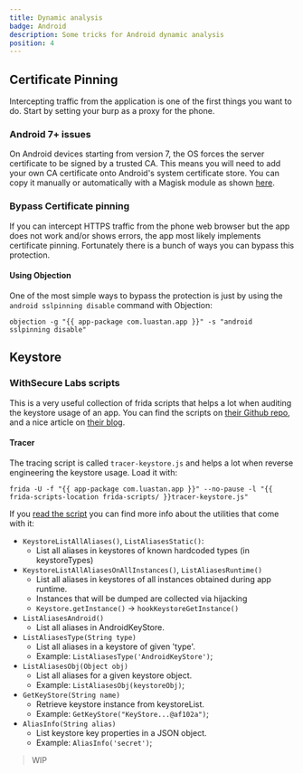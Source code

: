 ```yaml
---
title: Dynamic analysis
badge: Android
description: Some tricks for Android dynamic analysis
position: 4
---
```


## Certificate Pinning

Intercepting traffic from the application is one of the first things you want to do. Start by setting your burp as a proxy for the phone.

### Android 7+ issues

On Android devices starting from version 7, the OS forces the server certificate to be signed by a trusted CA.
This means you will need to add your own CA certificate onto Android's system certificate store.
You can copy it manually or automatically with a Magisk module as shown [here](/mobile/android/provisioning#system-ca).

### Bypass Certificate pinning

If you can intercept HTTPS traffic from the phone web browser but the app does not work and/or shows errors, the app most likely implements certificate pinning.
Fortunately there is a bunch of ways you can bypass this protection.

#### Using Objection

One of the most simple ways to bypass the protection is just by using the `android sslpinning disable` command with Objection:

```shell
objection -g "{{ app-package com.luastan.app }}" -s "android sslpinning disable"
```

## Keystore

### WithSecure Labs scripts

This is a very useful collection of frida scripts that helps a lot when auditing the keystore usage of an app.
You can find the scripts on [their Github repo](https://github.com/WithSecureLabs/android-keystore-audit/tree/master/frida-scripts), and a nice article on [their blog](https://labs.withsecure.com/publications/how-secure-is-your-android-keystore-authentication).

#### Tracer

The tracing script is called `tracer-keystore.js` and helps a lot when reverse engineering the keystore usage.
Load it with:

```shell
frida -U -f "{{ app-package com.luastan.app }}" --no-pause -l "{{ frida-scripts-location frida-scripts/ }}tracer-keystore.js"
```

If you [read the script](https://github.com/WithSecureLabs/android-keystore-audit/blob/master/frida-scripts/tracer-keystore.js#L7) you can find more info about the utilities that come with it:

- `KeystoreListAllAliases()`, `ListAliasesStatic()`:
  - List all aliases in keystores of known hardcoded types (in keystoreTypes)
- `KeystoreListAllAliasesOnAllInstances()`, `ListAliasesRuntime()`
  - List all aliases in keystores of all instances obtained during app runtime.
  - Instances that will be dumped are collected via hijacking
  - `Keystore.getInstance()` -> `hookKeystoreGetInstance()`
- `ListAliasesAndroid()`
  - List all aliases in AndroidKeyStore.
- `ListAliasesType(String type)`
  - List all aliases in a keystore of given 'type'.
  - Example: `ListAliasesType('AndroidKeyStore')`;
- `ListAliasesObj(Object obj)`
  - List all aliases for a given keystore object. 
  - Example: `ListAliasesObj(keystoreObj)`;
- `GetKeyStore(String name)`
  - Retrieve keystore instance from keystoreList.
  - Example: `GetKeyStore("KeyStore...@af102a")`;
- `AliasInfo(String alias)`
  - List keystore key properties in a JSON object.
  - Example: `AliasInfo('secret')`;

> WIP
